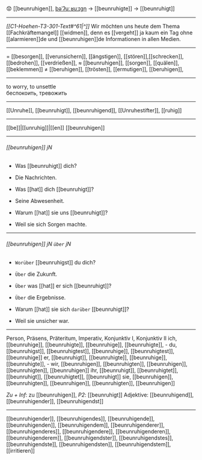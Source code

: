 😟 [[beunruhigen]], [bəˈʔuːˌʁuːɪɡn̩](https://youglish.com/pronounce/beunruhigen/german) → [[beunruhigte]] → [[beunruhigt]]

---
*[[C1-Hoehen-T3-301-Text#^61|^]]* Wir möchten uns heute dem Thema [[Fachkräftemangel]] [[widmen]], denn es [[vergeht]] ja kaum ein Tag ohne [[alarmieren]]de und [[beunruhigen]]de Informationen in allen Medien.

---
= [[besorgen]], [[verunsichern]], [[ängstigen]], [[stören]],[[schrecken]], [[bedrohen]], [[verdrießen]],
≈ [[beunruhigen]], [[sorgen]], [[quälen]],  [[beklemmen]]
≠ [[beruhigen]], [[trösten]], [[ermutigen]],  [[beruhigen]], 

---
to worry, to unsettle  
беспокоить, тревожить

---
[[Unruhe]], [[beunruhigt]], [[beunruhigend]], [[Unruhestifter]], [[ruhig]]

---
[[be]]|[[unruhig]]|[[en]]
[[beunruhigen]]


---
###### [[beunruhigen]] jN
- Was [[beunruhigt]] dich?
- Die Nachrichten.

- Was [[hat]] dich [[beunruhigt]]?
- Seine Abwesenheit.

- Warum [[hat]] sie uns [[beunruhigt]]?
- Weil sie sich Sorgen machte.

---
###### [[beunruhigen]] jN `über` jN
- `Worüber` [[beunruhigst]] du dich?
- `Über` die Zukunft.

- `Über` was [[hat]] er sich [[beunruhigt]]?
- `Über` die Ergebnisse.

- Warum [[hat]] sie sich `darüber` [[beunruhigt]]?
- Weil sie unsicher war.

---
Person, Präsens, Präteritum, Imperativ, Konjunktiv I, Konjunktiv II
ich, [[beunruhige]], [[beunruhigte]], [[beunruhige]], [[beunruhigte]], -
du, [[beunruhigst]], [[beunruhigtest]], [[beunruhige]], [[beunruhigtest]], [[beunruhige]]
er, [[beunruhigt]], [[beunruhigte]], [[beunruhige]], [[beunruhigte]], -
wir, [[beunruhigen]], [[beunruhigten]], [[beunruhigen]], [[beunruhigten]], [[beunruhigen]]
ihr, [[beunruhigt]], [[beunruhigtet]], [[beunruhigt]], [[beunruhigtet]], [[beunruhigt]]
sie, [[beunruhigen]], [[beunruhigten]], [[beunruhigen]], [[beunruhigten]], [[beunruhigen]]

*Zu + Inf*: zu [[beunruhigen]], *P2*: [[beunruhigt]]
Adjektive: [[beunruhigend]], [[beunruhigender]], [[beunruhigendst]]

---
[[beunruhigender]], [[beunruhigendes]], [[beunruhigende]], [[beunruhigenden]], [[beunruhigendem]], [[beunruhigenderer]], [[beunruhigenderes]], [[beunruhigendere]], [[beunruhigenderen]], [[beunruhigenderem]], [[beunruhigendster]], [[beunruhigendstes]], [[beunruhigendste]], [[beunruhigendsten]], [[beunruhigendstem]], [[irritieren]]